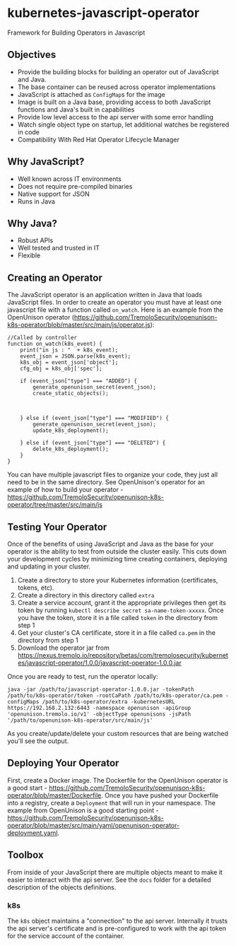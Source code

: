 # kubernetes-javascript-operator
Framework for Building Operators in Javascript

## Objectives

* Provide the building blocks for building an operator out of JavaScript and Java.  
* The base container can be reused across operator implementations
* JavaScript is attached as `ConfigMap`s for the image
* Image is built on a Java base, providing access to both JavaScript functions and Java's built in capabilities
* Provide low level access to the api server with some error handling
* Watch single object type on startup, let additional watches be registered in code
* Compatibility With Red Hat Operator Lifecycle Manager

## Why JavaScript?

* Well known across IT environments
* Does not require pre-compiled binaries
* Native support for JSON
* Runs in Java

## Why Java?

* Robust APIs
* Well tested and trusted in IT
* Flexible

## Creating an Operator

The JavaScript operator is an application written in Java that loads JavaScript files.  In order to create an operator you must have at least one javascript file with a function called `on_watch`.  Here is an example from the OpenUnison operator (https://github.com/TremoloSecurity/openunison-k8s-operator/blob/master/src/main/js/operator.js):

```
//Called by controller
function on_watch(k8s_event) {
    print("in js : "  + k8s_event);
    event_json = JSON.parse(k8s_event);
    k8s_obj = event_json['object'];
    cfg_obj = k8s_obj['spec'];
    
    if (event_json["type"] === "ADDED") {
        generate_openunison_secret(event_json);
        create_static_objects();

        

    } else if (event_json["type"] === "MODIFIED") {
        generate_openunison_secret(event_json);
        update_k8s_deployment();

    } else if (event_json["type"] === "DELETED") {
        delete_k8s_deployment();
    }
}
```

You can have multiple javascript files to organize your code, they just all need to be in the same directory.  See OpenUnison's operator for an example of how to build your operator - https://github.com/TremoloSecurity/openunison-k8s-operator/tree/master/src/main/js

## Testing Your Operator

Once of the benefits of using JavaScript and Java as the base for your operator is the ability to test from outside the cluster easily.  This cuts down your development cycles by minimizing time creating containers, deploying and updating in your cluster.  

1. Create a directory to store your Kubernetes information (certificates, tokens, etc).
2. Create a directory in this directory called `extra`
3. Create a service account, grant it the appropriate privileges then get its token by running `kubectl describe secret sa-name-token-xxxxx`.  Once you have the token, store it in a file called `token` in the directory from step 1
4. Get your cluster's CA certificate, store it in a file called `ca.pem` in the directory from step 1
5. Download the operator jar from https://nexus.tremolo.io/repository/betas/com/tremolosecurity/kubernetes/javascript-operator/1.0.0/javascript-operator-1.0.0.jar

Once you are ready to test, run the operator locally:

`java -jar /path/to/javascript-operator-1.0.0.jar -tokenPath /path/to/k8s-operator/token -rootCaPath /path/to/k8s-operator/ca.pem -configMaps /path/to/k8s-operator/extra -kubernetesURL https://192.168.2.132:6443 -namespace openunison -apiGroup 'openunison.tremolo.io/v1' -objectType openunisons -jsPath '/path/to/openunison-k8s-operator/src/main/js'`

As you create/update/delete your custom resources that are being watched you'll see the output.

## Deploying Your Operator

First, create a Docker image.  The Dockerfile for the OpenUnison operator is a good start - https://github.com/TremoloSecurity/openunison-k8s-operator/blob/master/Dockerfile.  Once you have pushed your Dockerfile into a registry, create a `Deployment` that will run in your namespace.  The example from OpenUnison is a good starting point - https://github.com/TremoloSecurity/openunison-k8s-operator/blob/master/src/main/yaml/openunison-operator-deployment.yaml.

## Toolbox

From inside of your JavaScript there are multiple objects meant to make it easier to interact with the api server.  See the `docs` folder for a detailed description of the objects definitions.

### k8s

The `k8s` object maintains a "connection" to the api server.  Internally it trusts the api server's certificate and is pre-configured to work with the api token for the service account of the container.  
